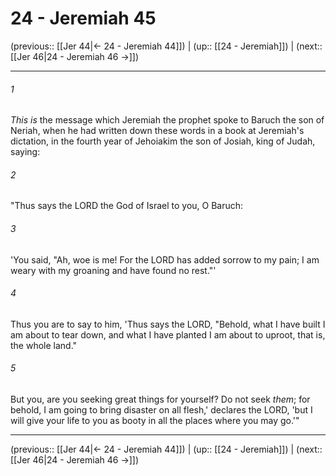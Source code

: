 # 24 - Jeremiah 45

(previous:: [[Jer 44|← 24 - Jeremiah 44]]) | (up:: [[24 - Jeremiah]]) | (next:: [[Jer 46|24 - Jeremiah 46 →]])

***


###### 1 
_This is_ the message which Jeremiah the prophet spoke to Baruch the son of Neriah, when he had written down these words in a book at Jeremiah's dictation, in the fourth year of Jehoiakim the son of Josiah, king of Judah, saying: 

###### 2 
"Thus says the LORD the God of Israel to you, O Baruch: 

###### 3 
'You said, "Ah, woe is me! For the LORD has added sorrow to my pain; I am weary with my groaning and have found no rest."' 

###### 4 
Thus you are to say to him, 'Thus says the LORD, "Behold, what I have built I am about to tear down, and what I have planted I am about to uproot, that is, the whole land." 

###### 5 
But you, are you seeking great things for yourself? Do not seek _them_; for behold, I am going to bring disaster on all flesh,' declares the LORD, 'but I will give your life to you as booty in all the places where you may go.'"

***

(previous:: [[Jer 44|← 24 - Jeremiah 44]]) | (up:: [[24 - Jeremiah]]) | (next:: [[Jer 46|24 - Jeremiah 46 →]])
